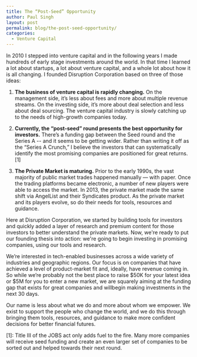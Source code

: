 ```yaml
---
title: The “Post-Seed” Opportunity
author: Paul Singh
layout: post
permalink: blog/the-post-seed-opportunity/
categories:
  - Venture Capital
---
```

In 2010 I stepped into venture capital and in the following years I made hundreds of early stage investments around the world. In that time I learned a lot about startups, a lot about venture capital, and a whole lot about how it is all changing. I founded Disruption Corporation based on three of those ideas:

1. **The business of venture capital is rapidly changing.** On the management side, it’s less about fees and more about multiple revenue streams. On the investing side, it’s more about deal selection and less about deal sourcing. The venture capital industry is slowly catching up to the needs of high-growth companies today.

2. **Currently, the “post-seed” round presents the best opportunity for investors.** There’s a funding gap between the Seed round and the Series A -- and it seems to be getting wider. Rather than writing it off as the “Series A Crunch,” I believe the investors that can systematically identify the most promising companies are positioned for great returns. [1]

3. **The Private Market is maturing.** Prior to the early 1990s, the vast majority of public market trades happened manually — with paper. Once the trading platforms became electronic, a number of new players were able to access the market. In 2013, the private market made the same shift via AngelList and their Syndicates product. As the private market and its players evolve, so do their needs for tools, resources and guidance.

Here at Disruption Corporation, we started by building tools for investors and quickly added a layer of research and premium content for those investors to better understand the private markets. Now, we're ready to put our founding thesis into action: we're going to begin investing in promising companies, using our tools and research.

We’re interested in tech-enabled businesses across a wide variety of industries and geographic regions. Our focus is on companies that have achieved a level of product-market fit and, ideally, have revenue coming in. So while we’re probably not the best place to raise $50K for your latest idea or $5M for you to enter a new market, we are squarely aiming at the funding gap that exists for great companies and willbegin making investments in the next 30 days.

Our name is less about what we do and more about whom we empower. We exist to support the people who change the world, and we do this through bringing them tools, resources, and guidance to make more confident decisions for better financial futures.

[1]: Title III of the JOBS act only adds fuel to the fire. Many more companies will receive seed funding and create an even larger set of companies to be sorted out and helped towards their next round.